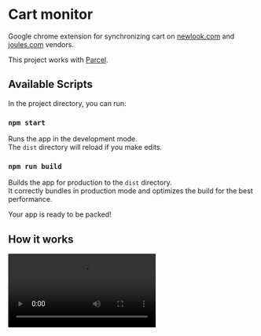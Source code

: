 # Cart monitor
Google chrome extension for synchronizing cart on [newlook.com](https://www.newlook.com/) and [joules.com](https://www.joules.com/) vendors.

This project works with [Parcel](https://parceljs.org/).

## Available Scripts

In the project directory, you can run:

### `npm start`

Runs the app in the development mode.<br />
The `dist` directory will reload if you make edits.

### `npm run build`

Builds the app for production to the `dist` directory.<br />
It correctly bundles in production mode and optimizes the build for the best performance.

Your app is ready to be packed!

## How it works

![Video presentation](presentation.mov)
